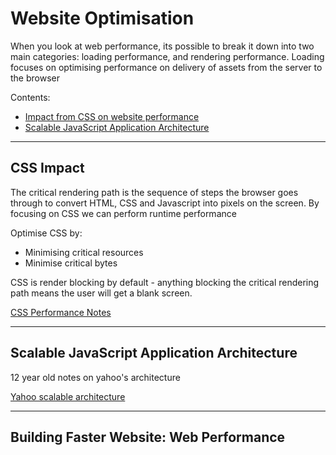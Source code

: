 # Website Optimisation

When you look at web performance, its possible to break it down into two main categories: loading performance, and rendering performance. 
Loading focuses on optimising performance on delivery of assets from the server to the browser

Contents:
- [Impact from CSS on website performance](#css-impact)
- [Scalable JavaScript Application Architecture](#scalable-javascript-application-architecture)

---

## CSS Impact
The critical rendering path is the sequence of steps the browser goes through to convert HTML, CSS and Javascript into pixels on the screen.
By focusing on CSS we can perform runtime performance 

Optimise CSS by:
- Minimising critical resources 
- Minimise critical bytes 

CSS is render blocking by default - anything blocking the critical rendering path means the user will get a blank screen. 

[CSS Performance Notes](./CSS-website-performance.md)

---

## Scalable JavaScript Application Architecture 
12 year old notes on yahoo's architecture

[Yahoo scalable architecture](./Scalable-JS-architecture.md)

---

## Building Faster Website: Web Performance 

